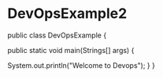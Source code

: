 # DevOpsExample2

public class DevOpsExample {

public static void main(Strings[] args) {

System.out.println("Welcome to Devops");
}
}
